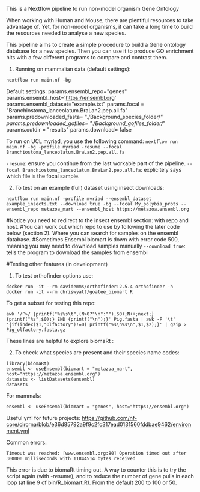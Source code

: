 This is a Nextflow pipeline to run non-model organism Gene Ontology

When working with Human and Mouse, there are plentiful resources to take advantage of. Yet, for non-model organisms, it can take a long time to build the resources needed to analyse a new species. 

This pipeline aims to create a simple procedure to build a Gene ontology database for a new species. Then you can use it to produce GO enrichment hits with a few different programs to compare and contrast them.


1. Running on mammalian data (default settings):

```
nextflow run main.nf -bg
```

Default settings:
params.ensembl_repo="genes"
params.ensembl_host='https://ensembl.org'
params.ensembl_dataset="example.txt"
params.focal = "Branchiostoma_lanceolatum.BraLan2.pep.all.fa"
params.predownloaded_fasta= "./Background_species_folder/*"
params.predownloaded_gofiles= "./Background_gofiles_folder/*"
params.outdir = "results"
params.download= false

To run on UCL myriad, you use the following command:
`nextflow run main.nf -bg -profile myriad -resume --focal Branchiostoma_lanceolatum.BraLan2.pep.all.fa`

`-resume`: ensure you continue from the last workable part of the pipeline.
`--focal Branchiostoma_lanceolatum.BraLan2.pep.all.fa`: explicitely says which file is the focal sample.

2. To test on an example (full) dataset using insect downloads:

```
nextflow run main.nf -profile myriad --ensembl_dataset example_insects.txt --download true -bg --focal My_polybia_prots --ensembl_repo metazoa_mart --ensembl_host https://metazoa.ensembl.org
```

#Notice you need to redirect to the insect ensembl section: with repo and host.
#You can work out which repo to use by following the later code below (section 2). Where you can search for samples on the ensembl database.
#Sometimes Ensembl biomart is down with error code 500, meaning you may need to download samples manually
`--download true`: tells the program to download the samples from ensembl






#Testing other features (in development)

1. To test orthofinder options use:
```
docker run -it --rm davidemms/orthofinder:2.5.4 orthofinder -h
docker run -it --rm chriswyatt/goatee_biomart R
```

To get a subset for testing this repo:
```
awk '/^>/ {printf("%s%s\t",(N>0?"\n":""),$0);N++;next;} {printf("%s",$0);} END {printf("\n");}' Pig.fasta | awk -F '\t' '{if(index($1,"Olfactory")!=0) printf("%s\n%s\n",$1,$2);}' | gzip > Pig_olfactory.fasta.gz
```

These lines are helpful to explore biomaRt :


2. To check what species are present and their species name codes:

```
library(biomaRt)
ensembl <- useEnsembl(biomart = "metazoa_mart", host="https://metazoa.ensembl.org")
datasets <- listDatasets(ensembl)
datasets
```

For mammals:
```
ensembl <- useEnsembl(biomart = "genes", host="https://ensembl.org")
```

Useful yml for future projects: https://github.com/nf-core/circrna/blob/e36d85792a9f9c2fc317ead0131560fddbae9462/environment.yml


Common errors:
```
Timeout was reached: [www.ensembl.org:80] Operation timed out after 300000 milliseconds with 11844514 bytes received
```
This error is due to biomaRt timing out. A way to counter this is to try the script again (with -resume), and to reduce the number of gene pulls in each loop (at line 9 of bin/R_biomart.R). From the default 200 to 100 or 50.
